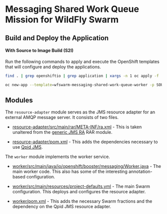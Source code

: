 # Messaging Shared Work Queue Mission for WildFly Swarm

## Build and Deploy the Application

#### With Source to Image Build (S2I)

Run the following commands to apply and execute the OpenShift
templates that will configure and deploy the applications.

```bash
find . | grep openshiftio | grep application | xargs -n 1 oc apply -f

oc new-app --template=wfswarm-messaging-shared-work-queue-worker -p SOURCE_REPOSITORY_URL=https://github.com/ssorj/wfswarm-messaging-shared-work-queue -p SOURCE_REPOSITORY_REF=master -p SOURCE_REPOSITORY_DIR=worker
```

## Modules

The `resource-adapter` module serves as the JMS resource adapter for an
external AMQP message server.  It consists of two files.

* [resource-adapter/src/main/rar/META-INF/ra.xml](resource-adapter/src/main/rar/META-INF/ra.xml) -
  This is taken unaltered from the
  [generic JMS RA](https://github.com/jms-ra/generic-jms-ra) RAR
  module.

* [resource-adapter/pom.xml](resource-adapter/pom.xml) - This adds the
  dependencies necessary to use
  [Qpid JMS](http://qpid.apache.org/components/jms/index.html).

The `worker` module implements the worker service.

* [worker/src/main/java/io/openshift/booster/messaging/Worker.java](worker/src/main/java/io/openshift/booster/messaging/Worker.java) -
  The main worker code.  This also has some of the interesting
  annotation-based configuration.

* [worker/src/main/resources/project-defaults.yml](worker/src/main/resources/project-defaults.yml) -
  The main Swarm configuration.  This deploys and configures the
  resource adapter.

* [worker/pom.xml](worker/pom.xml) - This adds the necessary
  Swarm fractions and the dependency on the Qpid JMS resource adapter.
